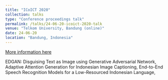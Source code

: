 ```yaml
---
title: "ICoICT 2020"
collection: talks
type: "Conference proceedings talk"
permalink: /talks/24-06-20-icoict-2020-talk
venue: "Telkom University, Bandung (online)"
date: 24-06-20
location: "Bandung, Indonesia"
---
```


[More information here](https://2020.icoict.org/)

EDGAN: Disguising Text as Image using Generative Adversarial Network, Adaptive Attention Generation for Indonesian Image Captioning, End-to-End Speech Recognition Models for a Low-Resourced Indonesian Language,
